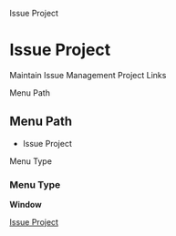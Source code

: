 
Issue Project
# Issue Project


Maintain Issue Management Project Links

Menu Path
## Menu Path



- Issue Project

Menu Type
### Menu Type

**Window**


[Issue Project](../../window-issue-project.md)